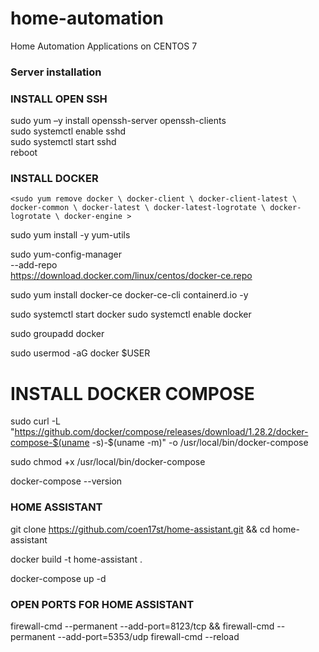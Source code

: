 # home-automation
Home Automation Applications on CENTOS 7

### Server installation

### INSTALL OPEN SSH
sudo yum –y install openssh-server openssh-clients \
sudo systemctl enable sshd \
sudo systemctl start sshd \
reboot 

### INSTALL DOCKER
`<sudo yum remove docker \
docker-client \
docker-client-latest \
docker-common \
docker-latest \
docker-latest-logrotate \
docker-logrotate \
docker-engine >`

sudo yum install -y yum-utils 

sudo yum-config-manager \
--add-repo \
https://download.docker.com/linux/centos/docker-ce.repo 

sudo yum install docker-ce docker-ce-cli containerd.io -y

sudo systemctl start docker 
sudo systemctl enable docker 

sudo groupadd docker 

sudo usermod -aG docker $USER

# INSTALL DOCKER COMPOSE
sudo curl -L "https://github.com/docker/compose/releases/download/1.28.2/docker-compose-$(uname -s)-$(uname -m)" -o /usr/local/bin/docker-compose

sudo chmod +x /usr/local/bin/docker-compose

docker-compose --version

### HOME ASSISTANT

git clone https://github.com/coen17st/home-assistant.git && cd home-assistant

docker build -t home-assistant .

docker-compose up -d

### OPEN PORTS FOR HOME ASSISTANT
firewall-cmd --permanent --add-port=8123/tcp && firewall-cmd --permanent --add-port=5353/udp 
firewall-cmd --reload        


